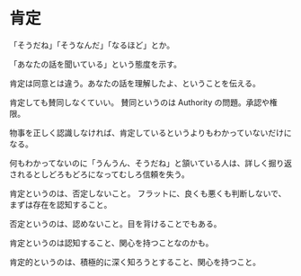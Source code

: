 # 肯定

「そうだね」「そうなんだ」「なるほど」とか。

「あなたの話を聞いている」という態度を示す。

肯定は同意とは違う。あなたの話を理解したよ、ということを伝える。

肯定しても賛同しなくていい。
賛同というのは Authority の問題。承認や権限。

物事を正しく認識しなければ、肯定しているというよりもわかっていないだけになる。

何もわかってないのに「うんうん、そうだね」と頷いている人は、詳しく掘り返されるとしどろもどろになってむしろ信頼を失う。

肯定というのは、否定しないこと。
フラットに、良くも悪くも判断しないで、まずは存在を認知すること。

否定というのは、認めないこと。目を背けることでもある。

肯定というのは認知すること、関心を持つことなのかも。

肯定的というのは、積極的に深く知ろうとすること、関心を持つこと。
